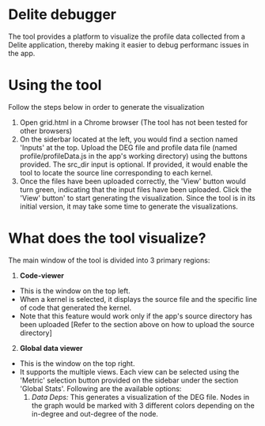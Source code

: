 Delite debugger
================

The tool provides a platform to visualize the profile data collected from a Delite application, thereby making it easier to debug performanc issues in the app.

Using the tool
===============

Follow the steps below in order to generate the visualization

1.  Open grid.html in a Chrome browser (The tool has not been tested for other browsers)
2. On the siderbar located at the left, you would find a section named 'Inputs' at the top. Upload the DEG file and profile data file (named profile/profileData.js in the app's working directory) using the buttons provided. The src_dir input is optional. If provided, it would enable the tool to locate the source line corresponding to each kernel.
3. Once the files have been uploaded correctly, the 'View' button would turn green, indicating that the input files have been uploaded. Click the 'View' button' to start generating the visualization. Since the tool is in its initial version, it may take some time to generate the visualizations.

What does the tool visualize?
==============================

The main window of the tool is divided into 3 primary regions:
1. **Code-viewer** 
  * This is the window on the top left. 
  * When a kernel is selected, it displays the source file and the specific line of code that generated the kernel. 
  * Note that this feature would work only if the app's source directory has been uploaded [Refer to the section above on how to upload the source directory]

2. **Global data viewer** 
  * This is the window on the top right.
  * It supports the multiple views. Each view can be selected using the 'Metric' selection button provided on the sidebar under the section 'Global Stats'. Following are the available options:
    1. *Data Deps:* This generates a visualization of the DEG file. Nodes in the graph would be marked with 3 different colors depending on the in-degree and out-degree of the node.